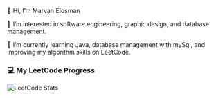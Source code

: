 👋 Hi, I’m Marvan Elosman

👀 I’m interested in software engineering, graphic design, and database management.

🌱 I’m currently learning Java, database management with mySql, and improving my algorithm skills on LeetCode.

### 💻 My LeetCode Progress
![LeetCode Stats](https://leetcard.jacoblin.cool/m3rft_)

<!---
MARVANELOSMAN/MARVANELOSMAN is a ✨ special ✨ repository because its `README.md` (this file) appears on your GitHub profile.
You can click the Preview link to take a look at your changes.
--->
